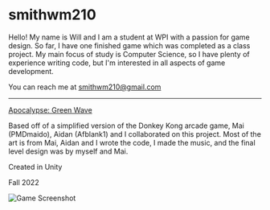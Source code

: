 # smithwm210

Hello! My name is Will and I am a student at WPI with a passion for game design. So far, I have one finished game which was completed as a class project. My main focus of study is Computer Science, so I have plenty of experience writing code, but I'm interested in all aspects of game development.

You can reach me at smithwm210@gmail.com

-------------------------------------

[Apocalypse: Green Wave](https://smithwm210.github.io/green-wave/Releases-builds/index.html)

Based off of a simplified version of the Donkey Kong arcade game, Mai (PMDmaido), Aidan (Afblank1) and I collaborated on this project. Most of the art is from Mai, Aidan and I wrote the code, I made the music, and the final level design was by myself and Mai.

Created in Unity

Fall 2022

![Game Screenshot](portfolio/Assets/green-wave-img1.png)
